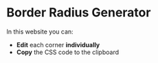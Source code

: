 # Border Radius Generator

In this website you can:

- **Edit** each corner **individually**
- **Copy** the CSS code to the clipboard
